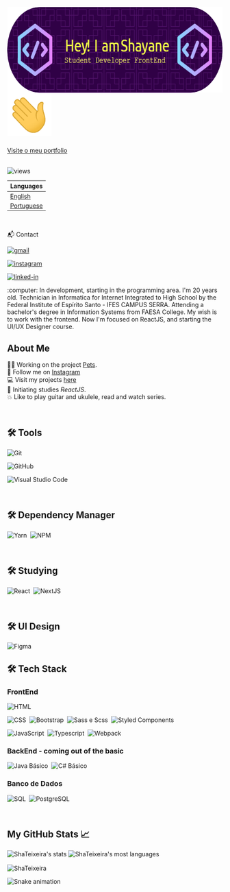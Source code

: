 <img align="right" height="200rem" src="./.github/profile-github.png" alt="apresentação pessoal"/>

<br/>

<h1 align="left"><img src="https://raw.githubusercontent.com/ABSphreak/ABSphreak/master/gifs/Hi.gif" height="100px"></h1>
</h1>
<a href="https://shateixeira.github.io/">Visite o meu portfolio</a>

<br/>
<br />

 ![views](https://estruyf-github.azurewebsites.net/api/VisitorHit?user=ShaTeixeira&repo=ShaTeixera&countColorcountColor)

|   Languages   |
|-----------|
|[English](README.md)| 
|[Portuguese](readme_ptBR.md)| 

<br />

📬 Contact

[![gmail](https://img.shields.io/badge/Gmail-D14836?style=for-the-badge&logo=Gmail&logoColor=white)](mailto:mailto:shayaneteixeira@gmail.com)

[![instagram](https://img.shields.io/badge/Instagram-E4405F?style=for-the-badge&logo=instagram&logoColor=white)](https://www.instagram.com/shay_teixeir02/)

[![linked-in](https://img.shields.io/badge/Linkedin-0077B5?style=for-the-badge&logo=LinkedIn&logoColor=white)](https://www.linkedin.com/in/shayane-teixeira-4520b2196/)


<p align="left"> 
  :computer: In development, starting in the programming area. I'm 20 years old. Technician in Informatica for Internet Integrated to High School by the Federal Institute of Espírito Santo - IFES CAMPUS SERRA. Attending a bachelor's degree in Information Systems from FAESA College. My wish is to work with the frontend. Now I'm focused on ReactJS, and starting the UI/UX Designer course.
</p>
   
<!-- About -->

## About Me
  👩‍🎓 Working on the project [Pets](https://github.com/ShaTeixeira/pets).
  <br />
  🔆 Follow me on [Instagram](https://www.instagram.com/byte__dev/)
  <br />
  💻 Visit my projects [here](https://github.com/ShaTeixeira?tab=repositories)
  <br />
  🔷 Initiating studies *ReactJS*.
  <br />
  💥 Like to play guitar and ukulele, read and watch series.
  
<br>

## 🛠 Tools
![Git](https://img.shields.io/badge/-Git-B03624?style=for-the-badge&logo=GIT&logoColor=git)&nbsp;

![GitHub](https://img.shields.io/badge/-GitHub-D14836?style=for-the-badge&logo=GITHUB&logoColor=github)&nbsp;

![Visual Studio Code](https://img.shields.io/badge/-Visual%20Studio%20Code-2C8EBB?style=for-the-badge&logo=Visual-Studio-Code&logoColor=vscode)&nbsp;

<br>

## 🛠 Dependency Manager
![Yarn](https://img.shields.io/badge/-Yarn-05122A?style=for-the-badge&logo=Yarn&logoColor=Yarn)&nbsp;
![NPM](https://img.shields.io/badge/-NPM-D14836?style=for-the-badge&logo=NPM&logoColor=NPM)&nbsp;

<br>

## 🛠 Studying
![React](https://img.shields.io/badge/React-05122A?style=for-the-badge&logo=React&logoColor=React)&nbsp;
![NextJS](https://img.shields.io/badge/next-05122A?style=for-the-badge&logo=next&logoColor=next)&nbsp;

<br>

## 🛠 UI Design

![Figma](https://img.shields.io/badge/-Figma-05122A?style=for-the-badge&logo=Figma&logoColor=Figma)&nbsp;

## 🛠 Tech Stack

### FrontEnd
![HTML](https://img.shields.io/badge/-HTML-05122A?style=for-the-badge&logo=HTML5&logoColor=html)&nbsp;

![CSS](https://img.shields.io/badge/-CSS-05122A?style=for-the-badge&logo=CSS3&logoColor=css)&nbsp;
![Bootstrap](https://img.shields.io/badge/-Bootstrap-05122A?style=for-the-badge&logo=Bootstrap&logoColor=Bootstrap)&nbsp;
![Sass e Scss](https://img.shields.io/badge/-Sass-05122A?style=for-the-badge&logo=Sass&logoColor=Sass)&nbsp;
![Styled Components](https://img.shields.io/badge/-styledcomponents-05122A?style=for-the-badge&logo=styledcomponents&logoColor=styledcomponents)&nbsp;
<!--![Less](https://img.shields.io/badge/-Less-05122A?style=for-the-badge&logo=Less&logoColor=Less)&nbsp;-->

![JavaScript](https://img.shields.io/badge/-JavaScript-05122A?style=for-the-badge&logo=JAVASCRIPT&logoColor=javascript)&nbsp;
![Typescript](https://img.shields.io/badge/-Typescript-05122A?style=for-the-badge&logo=Typescript&logoColor=Typescript)&nbsp;
![Webpack](https://img.shields.io/badge/-Webpack-05122A?style=for-the-badge&logo=Webpack&logoColor=Webpack)&nbsp;

### BackEnd - coming out of the basic
![Java Básico](https://img.shields.io/badge/-Java-D14836?style=for-the-badge&logo=Java&logoColor=java)&nbsp;
![C# Básico](https://img.shields.io/badge/C%23-239120?style=for-the-badge&logo=c-sharp&logoColor=white)&nbsp;

### Banco de Dados 
![SQL](https://img.shields.io/badge/-SQL-05122A?style=for-the-badge&logo=mySQL&logoColor=SQL)&nbsp;
![PostgreSQL](https://img.shields.io/badge/-PostgreSQL-05122A?style=for-the-badge&logo=PostgreSQL&logoColor=PostgreSQL)&nbsp;
<!--![MongoDB](https://img.shields.io/badge/-MongoDB-05122A?style=for-the-badge&logo=MongoDB&logoColor=MongoDB)&nbsp;-->


<br>

## My GitHub Stats 📈

<img width="500em" src="https://github-readme-stats.vercel.app/api?username=ShaTeixeira&show_icons=true&theme=tokyonight" alt="ShaTeixeira's stats"/>
<img width="500em" src="https://github-readme-stats.vercel.app/api/top-langs/?username=ShaTeixeira&layout=compact&theme=tokyonight" alt="ShaTeixeira's most languages"/>
<p><img align="center" src="https://github-readme-streak-stats.herokuapp.com/?user=ShaTeixeira&theme=tokyonight" alt="ShaTeixeira" /></p>


![Snake animation](https://github.com/shateixeira/shateixeira/blob/output/github-contribution-grid-snake.svg)&nbsp;
